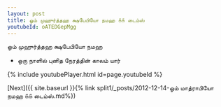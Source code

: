 ```yaml
---
layout: post
title: ஓம் முஹுர்த்தஹ க்ஷபேபியோ நமஹ ௧௧ டைம்ஸ்
youtubeId: oATEDGepMgg
---
```

 
 
 ஓம் முஹுர்த்தஹ க்ஷபேபியோ நமஹ  
 
 -  ஒரு நாளில் புனித நேரத்தின் காலம் யார் 
 
  
 
  
 
 
 
 
 
 


{% include youtubePlayer.html id=page.youtubeId %}
 
[Next]({{ site.baseurl }}{% link  split1/_posts/2012-12-14-ஓம் மாத்ராபியோ நமஹ ௧௧ டைம்ஸ்.md%})
 
